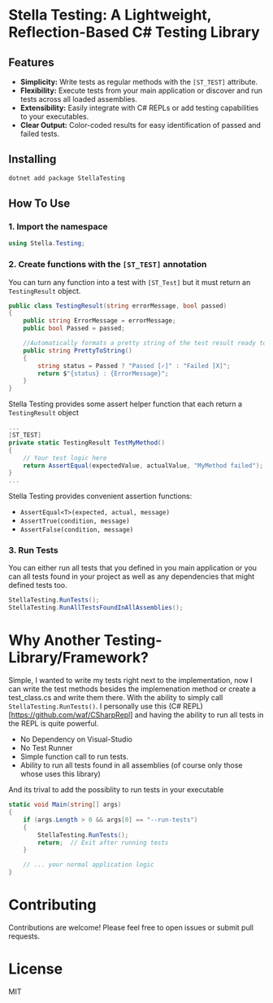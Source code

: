 # Stella Testing: A Lightweight, Reflection-Based C# Testing Library

## Features

- **Simplicity:** Write tests as regular methods with the `[ST_TEST]` attribute.
- **Flexibility:** Execute tests from your main application or discover and run tests across all loaded assemblies.
- **Extensibility:** Easily integrate with C# REPLs or add testing capabilities to your executables.
- **Clear Output:** Color-coded results for easy identification of passed and failed tests.

## Installing

```bash
dotnet add package StellaTesting
```

## How To Use

### 1. Import the namespace

```csharp
using Stella.Testing;
```

### 2. Create functions with the `[ST_TEST]` annotation

You can turn any function into a test with `[ST_Test]` but it must return an `TestingResult` object.

```csharp
public class TestingResult(string errorMessage, bool passed)
{
    public string ErrorMessage = errorMessage;
    public bool Passed = passed;

    //Automatically formats a pretty string of the test result ready to be printed to the console!
    public string PrettyToString()
    {
        string status = Passed ? "Passed [✓]" : "Failed [X]";
        return $"{status} : {ErrorMessage}";
    }
}
```

Stella Testing provides some assert helper function that each return a `TestingResult` object

```csharp
...
[ST_TEST]
private static TestingResult TestMyMethod()
{
    // Your test logic here
    return AssertEqual(expectedValue, actualValue, "MyMethod failed");
}
...

```

Stella Testing provides convenient assertion functions:

- `AssertEqual<T>(expected, actual, message)`
- `AssertTrue(condition, message)`
- `AssertFalse(condition, message)`

### 3. Run Tests

You can either run all tests that you defined in you main application or you can all tests found in your project as well as any dependencies that might defined tests too.

```csharp
StellaTesting.RunTests();
StellaTesting.RunAllTestsFoundInAllAssemblies();
```

# Why Another Testing-Library/Framework?

Simple, I wanted to write my tests right next to the implementation, now I can write the test methods besides the implemenation method or create a test_class.cs and write them there. With the ability to simply call `StellaTesting.RunTests()`. I personally use this (C# REPL)[https://github.com/waf/CSharpRepl] and having the ability to run all tests in the REPL is quite powerful.

- No Dependency on Visual-Studio
- No Test Runner
- Simple function call to run tests.
- Ability to run all tests found in all assemblies (of course only those whose uses this library)

And its trival to add the possiblity to run tests in your executable

```csharp
static void Main(string[] args)
{
    if (args.Length > 0 && args[0] == "--run-tests")
    {
        StellaTesting.RunTests();
        return;  // Exit after running tests
    }

    // ... your normal application logic
}
```

# Contributing

Contributions are welcome! Please feel free to open issues or submit pull requests.

# License

MIT
